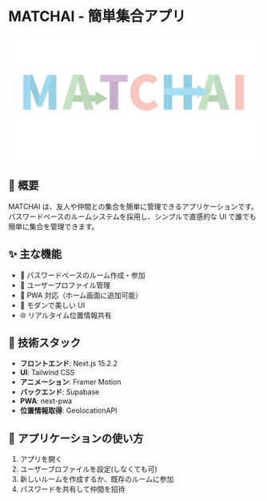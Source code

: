 # MATCHAI - 簡単集合アプリ

![MATCHAI Logo](public/title.png)

## 🎯 概要

MATCHAI は、友人や仲間との集合を簡単に管理できるアプリケーションです。パスワードベースのルームシステムを採用し、シンプルで直感的な UI で誰でも簡単に集合を管理できます。

## ✨ 主な機能

- 🔑 パスワードベースのルーム作成・参加
- 👥 ユーザープロファイル管理
- 📱 PWA 対応（ホーム画面に追加可能）
- 🎨 モダンで美しい UI
- 🌐 リアルタイム位置情報共有

## 🚀 技術スタック

- **フロントエンド**: Next.js 15.2.2
- **UI**: Tailwind CSS
- **アニメーション**: Framer Motion
- **バックエンド**: Supabase
- **PWA**: next-pwa
- **位置情報取得**: GeolocationAPI

## 📱 アプリケーションの使い方

1. アプリを開く
2. ユーザープロファイルを設定(しなくても可)
3. 新しいルームを作成するか、既存のルームに参加
4. パスワードを共有して仲間を招待
